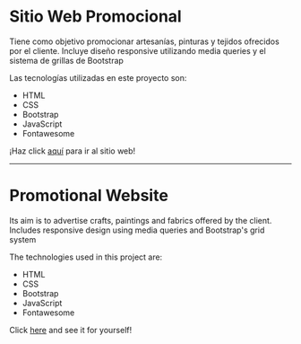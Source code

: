 # Sitio Web Promocional

Tiene como objetivo promocionar artesanías, pinturas y tejidos ofrecidos por el cliente. Incluye diseño responsive utilizando media queries y el sistema de grillas de Bootstrap

Las tecnologías utilizadas en este proyecto son:

<ul>
  <li>HTML</li>
  <li>CSS</li>
  <li>Bootstrap</li>
  <li>JavaScript</li>
  <li>Fontawesome</li>
</ul>

¡Haz click [aquí](https://pabloyamakata.github.io/artesano/) para ir al sitio web!

---

# Promotional Website

Its aim is to advertise crafts, paintings and fabrics offered by the client. Includes responsive design using media queries and Bootstrap's grid system

The technologies used in this project are:

<ul>
  <li>HTML</li>
  <li>CSS</li>
  <li>Bootstrap</li>
  <li>JavaScript</li>
  <li>Fontawesome</li>
</ul>

Click [here](https://pabloyamakata.github.io/artesano/) and see it for yourself!

